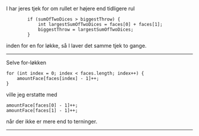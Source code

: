 I har jeres tjek for om rullet er højere end tidligere rul

            if (sumOfTwoDices > biggestThrow) {
                int largestSumOfTwoDices = faces[0] + faces[1];
                biggestThrow = largestSumOfTwoDices;
            }

inden for en for løkke, så I laver det samme tjek to gange.

---

Selve for-løkken 

    for (int index = 0; index < faces.length; index++) {
        amountFace[faces[index] - 1]++;
    }

ville jeg erstatte med

    amountFace[faces[0] - 1]++;
    amountFace[faces[1] - 1]++;

når der ikke er mere end to terninger.

---

    
